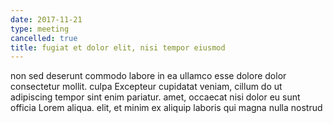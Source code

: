 ```yaml
---
date: 2017-11-21
type: meeting
cancelled: true
title: fugiat et dolor elit, nisi tempor eiusmod
---
```

non sed deserunt commodo labore in ea ullamco esse dolore dolor consectetur mollit. culpa Excepteur cupidatat veniam, cillum do ut adipiscing tempor sint enim pariatur. amet, occaecat nisi dolor eu sunt officia Lorem aliqua. elit, et minim ex aliquip laboris qui magna nulla nostrud